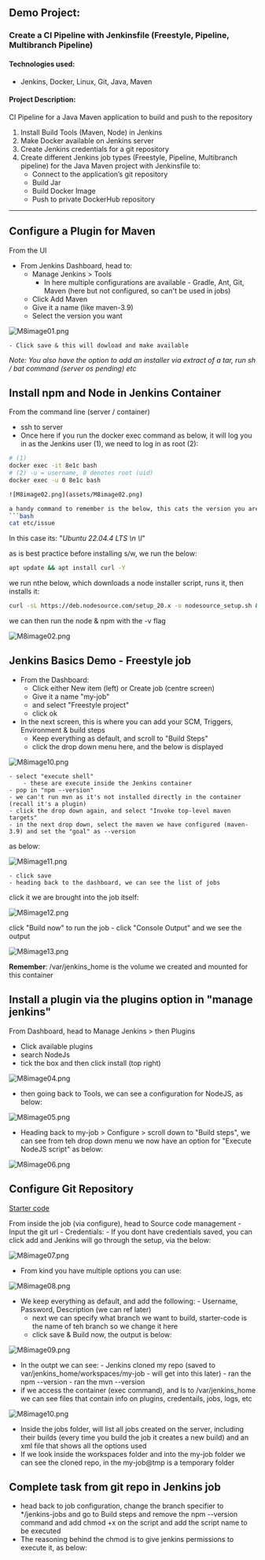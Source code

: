 ## Demo Project: 
### Create a CI Pipeline with Jenkinsfile (Freestyle, Pipeline, Multibranch Pipeline)

#### Technologies used:
- Jenkins, Docker, Linux, Git, Java, Maven

#### Project Description:
CI Pipeline for a Java Maven application to build and push to the repository
1. Install Build Tools (Maven, Node) in Jenkins
2. Make Docker available on Jenkins server
3. Create Jenkins credentials for a git repository
4. Create different Jenkins job types (Freestyle, Pipeline, Multibranch
pipeline) for the Java Maven project with Jenkinsfile to:
    - Connect to the application’s git repository
    - Build Jar
    - Build Docker Image
    - Push to private DockerHub repository
-----------------------------------------------------------------------------------------

## Configure a Plugin for Maven
From the UI
- From Jenkins Dashboard, head to:
    - Manage Jenkins > Tools
        - In here multiple configurations are available - Gradle, Ant, Git, Maven (here but not configured, so can't be used in jobs)
    - Click Add Maven
    - Give it a name (like maven-3.9)
    - Select the version you want

![M8image01.png](assets/M8image01.png)

    - Click save & this will dowload and make available

*Note: You also have the option to add an installer via extract of a tar, run sh / bat command (server os pending) etc*

## Install npm and Node in Jenkins Container
From the command line (server / container)
- ssh to server
- Once here if you run the docker exec command as below, it will log you in as the Jenkins user (1), we need to log in as root (2):
```bash
# (1)
docker exec -it 8e1c bash
# (2) -u = username, 0 denotes root (uid)
docker exec -u 0 8e1c bash

![M8image02.png](assets/M8image02.png)

a handy command to remember is the below, this cats the version you are running in a container
```bash
cat etc/issue
```
In this case its: "*Ubuntu 22.04.4 LTS \n \l*"

as is best practice before installing s/w, we run the below:
```bash
apt update && apt install curl -Y
```
we run nthe below, which downloads a node installer script, runs it, then installs it:
```bash
curl -sL https://deb.nodesource.com/setup_20.x -o nodesource_setup.sh && bash nodesource_setup.sh && apt install nodejs -Y
```
we can then run the node & npm with the -v flag

![M8image02.png](assets/M8image02.png)

## Jenkins Basics Demo - Freestyle job

- From the Dashboard:
    - Click either New item (left) or Create job (centre screen)
    - Give it a name "my-job"
    - and select "Freestyle project"
    - click ok
- In the next screen, this is where you can add your SCM, Triggers, Environment & build steps
    - Keep everything as default, and scroll to "Build Steps"
    - click the drop down menu here, and the below is displayed

![M8image10.png](assets/M8image10.png)

    - select "execute shell"
        - these are execute inside the Jenkins container
    - pop in "npm --version"
    - we can't run mvn as it's not installed directly in the container (recall it's a plugin)
    - click the drop down again, and select "Invoke top-level maven targets"
    - in the next drop down, select the maven we have configured (maven-3.9) and set the "goal" as --version
as below:

![M8image11.png](assets/M8image11.png)

    - click save
    - heading back to the dashboard, we can see the list of jobs
click it we are brought into the job itself:

![M8image12.png](assets/M8image12.png)

click "Build now" to run the job
    - click "Console Output" and we see the output
    
![M8image13.png](assets/M8image13.png)

**Remember**: /var/jenkins_home is the volume we created and mounted for this container

## Install a plugin via the plugins option in "manage jenkins"

From Dashboard, head to Manage Jenkins > then Plugins
- Click available plugins
- search NodeJs
- tick the box and then click install (top right)

![M8image04.png](assets/M8image04.png)

- then going back to Tools, we can see a configuration for NodeJS, as below:

![M8image05.png](assets/M8image05.png)

- Heading back to my-job > Configure > scroll down to "Build steps", we can see from teh drop down menu we now have an option for "Execute NodeJS script" as below:

![M8image06.png](assets/M8image06.png)

## Configure Git Repository

[Starter code](https://github.com/jadedjelly/M8-Jenkins-demos/tree/starter-code)

 From inside the job (via configure), head to Source code management
    - Input the git url
    - Credentials:
    - If you dont have credentials saved, you can click add and Jenkins will go through the setup, via the below:

![M8image07.png](assets/M8image07.png)

- From kind you have multiple options you can use:

![M8image08.png](assets/M8image08.png)

- We keep everything as default, and add the following:
        - Username, Password, Description (we can ref later)
    - next we can specify what branch we want to build, starter-code is the name of teh branch so we change it here
    - click save & Build now, the output is below:

![M8image09.png](assets/M8image09.png)

- In the outpt we can see:
        - Jenkins cloned my repo (saved to var/jenkins_home/workspaces/my-job - will get into this later)
        - ran the npm --version
        - ran the mvn --version
- if we access the container (exec command), and ls to /var/jenkins_home we can see files that contain info on plugins, credentails, jobs, logs, etc

![M8image10.png](assets/M8image10.png)

- Inside the jobs folder, will list all jobs created on the server, including their builds (every time you build the job it creates a new build) and an xml file that shows all the options used
- If we look inside the workspaces folder and into the my-job folder we can see the cloned repo, in the my-job@tmp is a temporary folder 

## Complete task from git repo in Jenkins job

- head back to job configuration, change the branch specifier to */jenkins-jobs and go to Build steps and remove the npm --version command and add chmod +x on the script and add the script name to be executed
- The reasoning behind the chmod is to give jenkins permissions to execute it, as below:


































